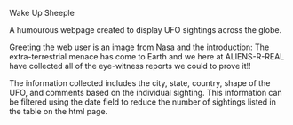Wake Up Sheeple

A humourous webpage created to display UFO sightings across the globe. 

Greeting the web user is an image from Nasa and the introduction:
The extra-terrestrial menace has come to Earth and we here at ALIENS-R-REAL have collected all of the eye-witness reports we could to prove it!!


The information collected includes the city, state, country, shape of the UFO, and comments based on the individual sighting.  This information can be filtered using the date field to reduce the number of sightings listed in the table on the html page.   
